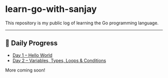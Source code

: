 # learn-go-with-sanjay

This repository is my public log of learning the Go programming language.

---

## 📅 Daily Progress

- [Day 1 – Hello World](./day-01-hello-world)
- [Day 2 – Variables, Types, Loops & Conditions](./day-02-variable,flow-statements)



More coming soon!

